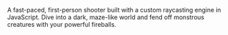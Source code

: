 A fast-paced, first-person shooter built with a custom raycasting engine in JavaScript. Dive into a dark, maze-like world and fend off monstrous creatures with your powerful fireballs.